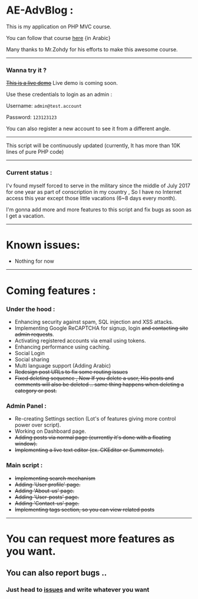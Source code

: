 # AE-AdvBlog :

This is my application on PHP MVC course.

You can follow that course [here](https://www.youtube.com/playlist?list=PLGO8ntvxgiZPZBHUGED6ItUujXylNGpMH) {in Arabic}

Many thanks to Mr.Zohdy for his efforts to make this awesome course.
***

### Wanna try it ?

~~[This is a live demo]()~~ Live demo is coming soon.

Use these credentials to login as an admin :

Username: `admin@test.account`

Password: `123123123`

You can also register a new account to see it from a different angle.

***

This script will be continuously updated (currently, It has more than 10K lines of pure PHP code)

***

### Current status :

I'v found myself forced to serve in the military since the middle of July 2017 for one year as part of conscription in my country , So I have no Internet access this year except those little vacations (6~8 days every month).

I'm gonna add more and more features to this script and fix bugs as soon as I get a vacation.

***

# Known issues:

- Nothing for now

***
# Coming features :

### Under the hood :

- Enhancing security against spam, SQL injection and XSS attacks.
- Implementing Google ReCAPTCHA for signup, login ~~and contacting site admin requests~~.
- Activating registered accounts via email using tokens.
- Enhancing performance using caching.
- Social Login
- Social sharing
- Multi language support (Adding Arabic)
- ~~Redesign post URLs to fix some routing issues~~
- ~~Fixed deleting sequence , Now If you delete a user, His posts and comments will also be deleted .. same thing happens when deleting a category or post.~~

### Admin Panel :

- Re-creating Settings section (Lot's of features giving more control power over script).
- Working on Dashboard page.
- ~~Adding posts via normal page (currently it's done with a floating window).~~
- ~~Implementing a live text editor (ex. CKEditor or Summernote).~~

### Main script :

- ~~Implementing search mechanism~~
- ~~Adding 'User profile' page.~~
- ~~Adding 'About-us' page.~~
- ~~Adding 'User-posts' page.~~
- ~~Adding 'Contact-us' page.~~
- ~~Implementing tags section, so you can view related posts~~
***
# You can request more features as you want.
## You can also report bugs ..
### Just head to [issues](https://github.com/akkk33/AE-AdvBlog/issues) and write whatever you want
